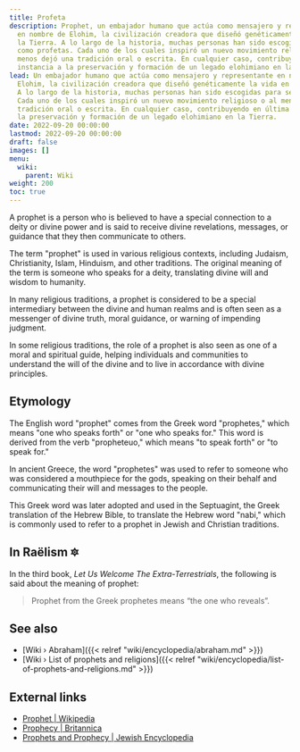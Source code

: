 ```yaml
---
title: Profeta
description: Prophet, un embajador humano que actúa como mensajero y representante
  en nombre de Elohim, la civilización creadora que diseñó genéticamente la vida en
  la Tierra. A lo largo de la historia, muchas personas han sido escogidas para servir
  como profetas. Cada uno de los cuales inspiró un nuevo movimiento religioso o al
  menos dejó una tradición oral o escrita. En cualquier caso, contribuyendo en última
  instancia a la preservación y formación de un legado elohimiano en la Tierra.
lead: Un embajador humano que actúa como mensajero y representante en nombre de los
  Elohim, la civilización creadora que diseñó genéticamente la vida en la Tierra.
  A lo largo de la historia, muchas personas han sido escogidas para servir como profetas.
  Cada uno de los cuales inspiró un nuevo movimiento religioso o al menos dejó una
  tradición oral o escrita. En cualquier caso, contribuyendo en última instancia a
  la preservación y formación de un legado elohimiano en la Tierra.
date: 2022-09-20 00:00:00
lastmod: 2022-09-20 00:00:00
draft: false
images: []
menu:
  wiki:
    parent: Wiki
weight: 200
toc: true
---
```


A prophet is a person who is believed to have a special connection to a deity or divine power and is said to receive divine revelations, messages, or guidance that they then communicate to others.

The term "prophet" is used in various religious contexts, including Judaism, Christianity, Islam, Hinduism, and other traditions. The original meaning of the term is someone who speaks for a deity, translating divine will and wisdom to humanity.

In many religious traditions, a prophet is considered to be a special intermediary between the divine and human realms and is often seen as a messenger of divine truth, moral guidance, or warning of impending judgment.

In some religious traditions, the role of a prophet is also seen as one of a moral and spiritual guide, helping individuals and communities to understand the will of the divine and to live in accordance with divine principles.

## Etymology

The English word "prophet" comes from the Greek word "prophetes," which means "one who speaks forth" or "one who speaks for." This word is derived from the verb "propheteuo," which means "to speak forth" or "to speak for."

In ancient Greece, the word "prophetes" was used to refer to someone who was considered a mouthpiece for the gods, speaking on their behalf and communicating their will and messages to the people.

This Greek word was later adopted and used in the Septuagint, the Greek translation of the Hebrew Bible, to translate the Hebrew word "nabi," which is commonly used to refer to a prophet in Jewish and Christian traditions.

## In Raëlism 🔯

In the third book, _Let Us Welcome The Extra-Terrestrials_, the following is said about the meaning of prophet:

> Prophet from the Greek prophetes means “the one who reveals”.

## See also

- [Wiki › Abraham]({{< relref "wiki/encyclopedia/abraham.md" >}})
- [Wiki › List of prophets and religions]({{< relref "wiki/encyclopedia/list-of-prophets-and-religions.md" >}})

## External links

- [Prophet | Wikipedia](https://en.wikipedia.org/wiki/Prophet)
- [Prophecy | Britannica](https://www.britannica.com/topic/prophecy)
- [Prophets and Prophecy | Jewish Encyclopedia](https://www.jewishencyclopedia.com/articles/12389-prophets-and-prophecy)